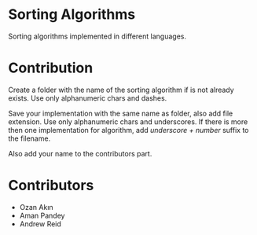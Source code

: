 # Sorting Algorithms

Sorting algorithms implemented in different languages.

# Contribution

Create a folder with the name of the sorting algorithm if is not already exists. Use only alphanumeric chars and dashes.

Save your implementation with the same name as folder, also add file extension. Use only alphanumeric chars and underscores. If there is more then one implementation for algorithm, add _underscore + number_ suffix to the filename.

Also add your name to the contributors part.

# Contributors

* Ozan Akın
* Aman Pandey
* Andrew Reid
